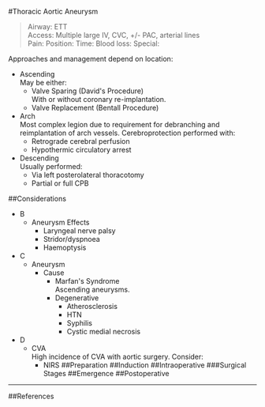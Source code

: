 #Thoracic Aortic Aneurysm

>Airway: ETT <br>
>Access: Multiple large IV, CVC, +/- PAC, arterial lines	
>Pain: 
>Position:
>Time: 
>Blood loss:
>Special:

Approaches and management depend on location:
* Ascending  
May be either:
	* Valve Sparing (David's Procedure)  
	With or without coronary re-implantation.
	* Valve Replacement (Bentall Procedure)
* Arch  
Most complex legion due to requirement for debranching and reimplantation of arch vessels. Cerebroprotection performed with:
	* Retrograde cerebral perfusion
	* Hypothermic circulatory arrest
* Descending  
Usually performed:
	* Via left posterolateral thoracotomy
	* Partial or full CPB

##Considerations
* B
	* Aneurysm Effects
		* Laryngeal nerve palsy
		* Stridor/dyspnoea
		* Haemoptysis
* C
	* Aneurysm
		* Cause
			* Marfan's Syndrome  
			Ascending aneurysms.
			* Degenerative
				* Atherosclerosis
				* HTN
				* Syphilis
				* Cystic medial necrosis
* D
	* CVA  
	High incidence of CVA with aortic surgery. Consider:
		* NIRS
##Preparation
##Induction
##Intraoperative
###Surgical Stages
##Emergence
##Postoperative

---
##References
